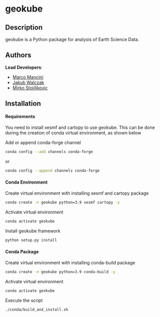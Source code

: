 # geokube

## Description

geokube is a Python package for analysis of Earth Science Data.

## Authors

**Lead Developers**:

- [Marco Mancini](https://github.com/km4rcus)
- [Jakub Walczak](https://github.com/jamesWalczak)
- [Mirko Stojiljkovic](https://github.com/MMStojiljkovic)

## Installation 

#### Requirements
You need to install xesmf and cartopy to use geokube. This can be done during the creation of conda virtual environment, as shown below

Add or append conda-forge channel
```bash
conda config --add channels conda-forge
```
or
```bash
conda config --append channels conda-forge
```

#### Conda Environment
Create virtual environment with installing xesmf and cartopy package
```bash
conda create -n geokube python=3.9 xesmf cartopy -y
```
Activate virtual environment
```bash
conda activate geokube
```
Install geokube framework
```bash
python setup.py install
```

#### Conda Package
Create virtual environment with installing conda-build package
```bash
conda create -n geokube python=3.9 conda-build -y
```
Activate virtual environment
```bash
conda activate geokube
```
Execute the script
```bash
./conda/build_and_install.sh
```